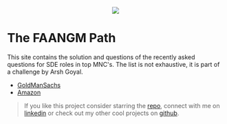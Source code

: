 <p align="center">
  <img src="https://enoumen.com/wp-content/uploads/2021/01/faangm.png">
</p>

# The FAANGM Path

This site contains the solution and questions of the recently asked questions for SDE roles in top MNC's. The list is not exhaustive, it is part of a challenge by Arsh Goyal.

- [GoldManSachs](GoldManSachs/README.md)
- [Amazon](Amazon/README.md)

> If you like this project consider starring the [repo](https://github.com/heysm/6Companies30days), connect with me on [linkedin](http://linkedin.com/in/sa-y-an) or check out my other cool projects on [github](https://github.com/sa-y-an). 





<!-- <p align="center"> Build with ❤️ by <a href="https://sayanmondal.tech">Sayan Mondal</a></p> -->
